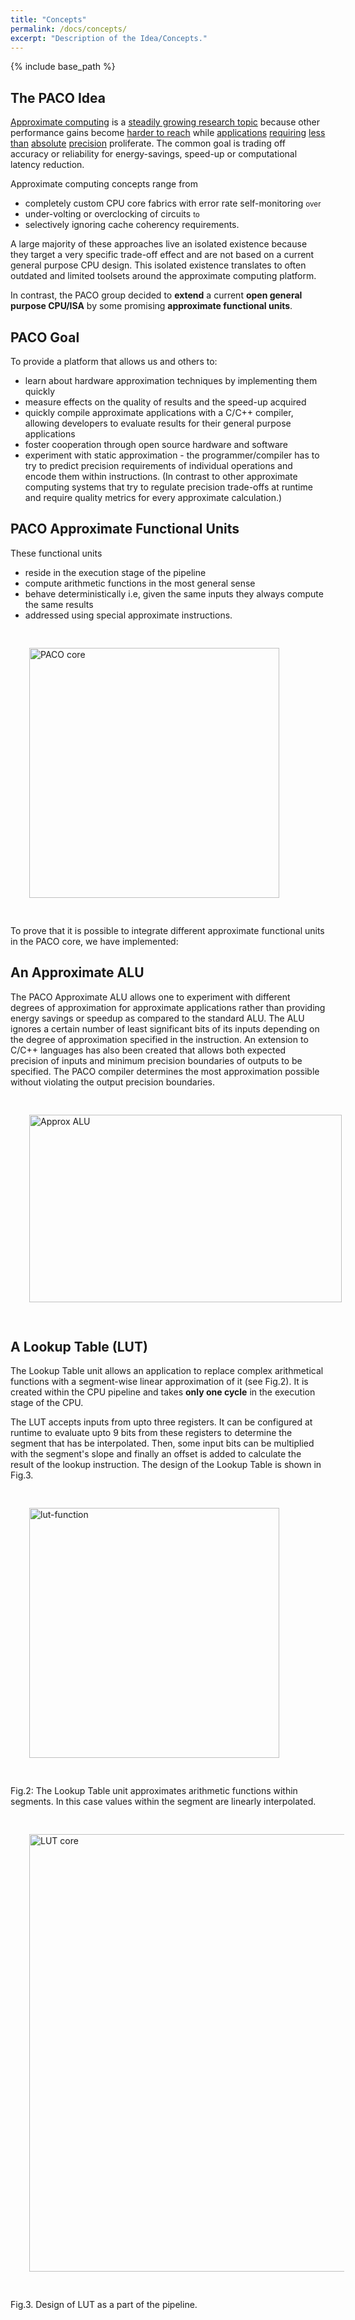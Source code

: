 ```yaml
---
title: "Concepts"
permalink: /docs/concepts/
excerpt: "Description of the Idea/Concepts."
---
```


{% include base_path %}

## The PACO Idea
[Approximate computing](https://en.wikipedia.org/wiki/Approximate_computing) is a [steadily growing research topic](/paco-cpu/images/year_on_year_growth_approx.png) because other performance gains become [harder to reach](https://en.wikipedia.org/wiki/Dennard_scaling#Breakdown_of_Dennard_scaling_around_2006) while [applications](https://en.wikipedia.org/wiki/Computer_vision) [requiring](https://en.wikipedia.org/wiki/Image_processing) [less](https://en.wikipedia.org/wiki/Big_data) [than](https://en.wikipedia.org/wiki/Speech_recognition) [absolute](https://en.wikipedia.org/wiki/Machine_learning) [precision](https://en.wikipedia.org/wiki/Data_compression#Video) proliferate. The common goal is trading off accuracy or reliability for energy-savings, speed-up or computational latency reduction.

Approximate computing concepts range from 

* completely custom CPU core fabrics with error rate self-monitoring <small>over</small>
* under-volting or overclocking of circuits  <small>to</small>
* selectively ignoring cache coherency requirements.

A large majority of these approaches live an isolated existence because they target a very specific trade-off effect and are not based on a current general purpose CPU design. This isolated existence translates to often outdated and limited toolsets around the approximate computing platform.  

In contrast, the PACO group decided to **extend** a current **open general purpose CPU/ISA** by some promising **approximate functional units**.

## PACO Goal
To provide a platform that allows us and others to:

* learn about hardware approximation techniques by implementing them quickly
* measure effects on the quality of results and the speed-up acquired
* quickly compile approximate applications with a C/C++ compiler, allowing developers to evaluate results for their general purpose applications
* foster cooperation through open source hardware and software
* experiment with static approximation - the programmer/compiler has to try to predict precision requirements of individual operations and encode them within instructions. (In contrast to other approximate computing systems that try to regulate precision trade-offs at runtime and require quality metrics for every approximate calculation.)

## PACO Approximate Functional Units
These functional units

* reside in the execution stage of the pipeline 
* compute arithmetic functions in the most general sense
* behave deterministically i.e, given the same inputs they always compute the same results 
* addressed using special approximate instructions.

<img src="/paco-cpu/images/PACO_core.png" alt="PACO core" width="400" style = "margin:30px">

To prove that it is possible to integrate different approximate functional units in the PACO core, we have implemented:

## An Approximate ALU  
The PACO Approximate ALU allows one to experiment with different degrees of approximation for approximate applications rather than providing energy savings or speedup as compared to the standard ALU. The ALU ignores a certain number of least significant bits of its inputs depending on the degree of approximation specified in the instruction.
An extension to C/C++ languages has also been created that allows both expected precision of inputs and minimum precision boundaries of outputs to be specified. The PACO compiler determines the most approximation possible without violating the output precision boundaries.
 
 <img src="/paco-cpu/images/results/alu/approx-alu-pipeline.svg" alt="Approx ALU" width="500" height= "300" style = "margin:30px">
 
## A Lookup Table (LUT) 
The Lookup Table unit allows an application to replace complex arithmetical functions with a segment-wise linear approximation of it (see Fig.2). It is created within the CPU pipeline and takes **only one cycle** in the execution stage of the CPU. 

The LUT accepts inputs from upto three registers. It can be configured at runtime to evaluate upto 9 bits from these registers to determine the segment that has be interpolated. Then, some input bits can be multiplied with the segment's slope and finally an offset is added to calculate the result of the lookup instruction. The design of the Lookup Table is shown in Fig.3.
 
<img src="/paco-cpu/images/lut-function-linear.png" alt="lut-function" width="400" style = "margin:30px">

Fig.2: The Lookup Table unit approximates arithmetic functions within segments. In this case values within the segment are linearly interpolated.

<img src="/paco-cpu/images/results/lut/LUT-design.png" alt="LUT core" width="700" style = "margin:30px">

Fig.3. Design of LUT as a part of the pipeline.
